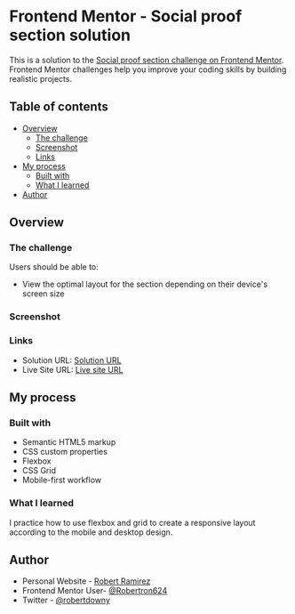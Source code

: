 # Frontend Mentor - Social proof section solution

This is a solution to the [Social proof section challenge on Frontend Mentor](https://www.frontendmentor.io/challenges/social-proof-section-6e0qTv_bA). Frontend Mentor challenges help you improve your coding skills by building realistic projects. 

## Table of contents

- [Overview](#overview)
  - [The challenge](#the-challenge)
  - [Screenshot](#screenshot)
  - [Links](#links)
- [My process](#my-process)
  - [Built with](#built-with)
  - [What I learned](#what-i-learned)
- [Author](#author)

## Overview

### The challenge

Users should be able to:

- View the optimal layout for the section depending on their device's screen size

### Screenshot


### Links

- Solution URL: [Solution URL](https://github.com/Robertron624/social-proof-section-master)
- Live Site URL: [Live site URL](https://dashing-platypus-d890fb.netlify.app/)

## My process

### Built with

- Semantic HTML5 markup
- CSS custom properties
- Flexbox
- CSS Grid
- Mobile-first workflow

### What I learned

I practice how to use flexbox and grid to create a responsive layout according to the mobile and desktop design.


## Author

- Personal Website - [Robert Ramirez](https://robert-ramirez.netlify.app)
- Frontend Mentor User- [@Robertron624](https://www.frontendmentor.io/profile/Robertron624)
- Twitter - [@robertdowny](https://www.twitter.com/robertdowny)

